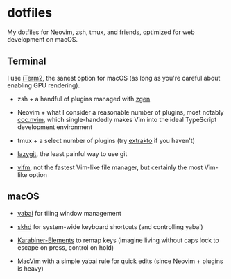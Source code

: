 # dotfiles

My dotfiles for Neovim, zsh, tmux, and friends, optimized for web development on
macOS.

## Terminal

I use [iTerm2](https://github.com/gnachman/iTerm2), the sanest option for macOS
(as long as you're careful about enabling GPU rendering).

- zsh + a handful of plugins managed with [zgen](https://github.com/tarjoilija/zgen)

- Neovim + what I consider a reasonable number of plugins, most notably
  [coc.nvim](https://github.com/neoclide/coc.nvim), which single-handedly makes
  Vim into the ideal TypeScript development environment

- tmux + a select number of plugins (try
  [extrakto](https://github.com/laktak/extrakto) if you haven't)

- [lazygit](https://github.com/jesseduffield/lazygit), the least painful way to
  use git

- [vifm](https://github.com/vifm/vifm), not the fastest Vim-like file manager,
  but certainly the most Vim-like option

## macOS

- [yabai](https://github.com/koekeishiya/yabai) for tiling window management

- [skhd](https://github.com/koekeishiya/skhd) for system-wide keyboard shortcuts
  (and controlling yabai)

- [Karabiner-Elements](https://github.com/pqrs-org/Karabiner-Elements) to
  remap keys (imagine living without caps lock to escape on press, control on
  hold)

- [MacVim](https://github.com/macvim-dev/macvim) with a simple yabai rule for
  quick edits (since Neovim + plugins is heavy)

